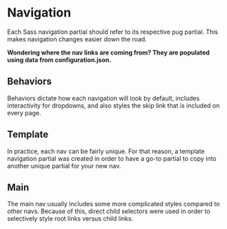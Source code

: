 # Navigation

Each Sass navigation partial should refer to its respective pug partial. This makes navigation changes easier down the road.

**Wondering where the nav links are coming from? They are populated using data from configuration.json.**

## Behaviors

Behaviors dictate how each navigation will look by default, includes interactivity for dropdowns, and also styles the skip link that is included on every page.

## Template

In practice, each nav can be fairly unique. For that reason, a template navigation partial was created in order to have a go-to partial to copy into another unique partial for your new nav.

## Main

The main nav usually includes some more complicated styles compared to other navs. Because of this, direct child selectors were used in order to selectively style root links versus child links.
